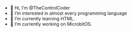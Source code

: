 - 👋 Hi, I’m @TheControlCoder
- 👀 I’m interested in almost every programming language
- 🌱 I’m currently learning HTML.
- 🌱 I’m currently working on MicrobitOS.


